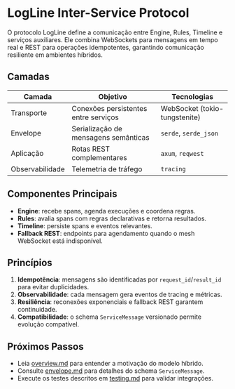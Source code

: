 # LogLine Inter-Service Protocol

O protocolo LogLine define a comunicação entre Engine, Rules, Timeline e serviços auxiliares. Ele combina WebSockets para mensagens em tempo real e REST para operações idempotentes, garantindo comunicação resiliente em ambientes híbridos.

## Camadas

| Camada | Objetivo | Tecnologias |
| ------ | -------- | ----------- |
| Transporte | Conexões persistentes entre serviços | WebSocket (tokio-tungstenite) |
| Envelope | Serialização de mensagens semânticas | `serde`, `serde_json` |
| Aplicação | Rotas REST complementares | `axum`, `reqwest` |
| Observabilidade | Telemetria de tráfego | `tracing` |

## Componentes Principais

- **Engine**: recebe spans, agenda execuções e coordena regras.
- **Rules**: avalia spans com regras declarativas e retorna resultados.
- **Timeline**: persiste spans e eventos relevantes.
- **Fallback REST**: endpoints para agendamento quando o mesh WebSocket está indisponível.

## Princípios

1. **Idempotência**: mensagens são identificadas por `request_id`/`result_id` para evitar duplicidades.
2. **Observabilidade**: cada mensagem gera eventos de tracing e métricas.
3. **Resiliência**: reconexões exponenciais e fallback REST garantem continuidade.
4. **Compatibilidade**: o schema `ServiceMessage` versionado permite evolução compatível.

## Próximos Passos

- Leia [overview.md](overview.md) para entender a motivação do modelo híbrido.
- Consulte [envelope.md](envelope.md) para detalhes do schema `ServiceMessage`.
- Execute os testes descritos em [testing.md](testing.md) para validar integrações.
